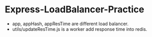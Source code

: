 # Express-LoadBalancer-Practice
- app, appHash, appResTime are different load balancer.
- utils/updateResTime.js is a worker add response time into redis.
